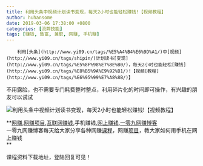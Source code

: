 ```yaml
---
title: 利用头条中视频计划读书变现，每天2小时也能轻松赚钱!【视频教程】 
author: huhansome
date: 2019-03-06 17:38:00 +0800
categories: [流弊技能]
tags: [赚钱, 致富, 兼职, 网赚, 手机赚]
---
```



        利用[头条](http://www.yi09.cn/tags/%E5%A4%B4%E6%9D%A1/)中[视频](http://www.yi09.cn/tags/shipin/)计划读书[变现](http://www.yi09.cn/tags/%E5%8F%98%E7%8E%B0/)，每天2小时也能轻松[赚钱](http://www.yi09.cn/tags/%E8%B5%9A%E9%92%B1/)!【视频[教程](http://www.yi09.cn/tags/%E6%95%99%E7%A8%8B/)】

不用露脸，也不需要专门耗费整时整点，利用碎片化的时间即可操作，有兴趣的朋友可以试试

  

  

![利用头条中视频计划读书变现，每天2小时也能轻松赚钱!【视频教程】
](http://www.yi09.cn/zb_users/upload/2022/01/20220119191658164259101849643.png)

  

  
  
  
  
  
  
  
  
**[网赚](http://www.yi09.cn/tags/%E7%BD%91%E8%B5%9A/),[网赚项目](http://www.yi09.cn/tags/%E7%BD%91%E8%B5%9A%E9%A1%B9%E7%9B%AE/),[互联网赚钱](http://www.yi09.cn/tags/%E4%BA%92%E8%81%94%E7%BD%91%E8%B5%9A%E9%92%B1/),手机赚钱,[网上赚钱](http://www.yi09.cn/tags/%E7%BD%91%E4%B8%8A%E8%B5%9A%E9%92%B1/),[一零九网赚博客](http://www.yi09.cn/tags/%E4%B8%80%E9%9B%B6%E4%B9%9D%E7%BD%91%E8%B5%9A%E5%8D%9A%E5%AE%A2/)  
一零九网赚博客每天给大家分享各种网赚[课程](http://www.yi09.cn/tags/%E8%AF%BE%E7%A8%8B/)，网赚[项目](http://www.yi09.cn/tags/%E9%A1%B9%E7%9B%AE/)，教大家如何用手机在网上赚钱  
**  
  
  

课程资料下载地址，登陆回复可见！

